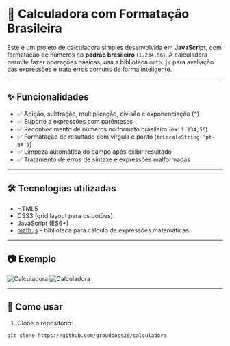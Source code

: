 # 📱 Calculadora com Formatação Brasileira

Este é um projeto de calculadora simples desenvolvida em **JavaScript**, com formatação de números no **padrão brasileiro** (`1.234,56`). A calculadora permite fazer operações básicas, usa a biblioteca `math.js` para avaliação das expressões e trata erros comuns de forma inteligente.

---

## ✨ Funcionalidades

- ✅ Adição, subtração, multiplicação, divisão e exponenciação (`^`)
- ✅ Suporte a expressões com parênteses
- ✅ Reconhecimento de números no formato brasileiro (ex: `1.234,56`)
- ✅ Formatação do resultado com vírgula e ponto (`toLocaleString('pt-BR')`)
- ✅ Limpeza automática do campo após exibir resultado
- ✅ Tratamento de erros de sintaxe e expressões malformadas

---

## 🛠️ Tecnologias utilizadas

- HTML5
- CSS3 (grid layout para os botões)
- JavaScript (ES6+)
- [math.js](https://mathjs.org/) – biblioteca para cálculo de expressões matemáticas

---

## 📷 Exemplo

![Calculadora](.img/captura1.png)
![Calculadora](.img/Captura2(31).png)



---

## 🚀 Como usar

1. Clone o repositório:
```bash
git clone https://github.com/groudboss26/calculadora
